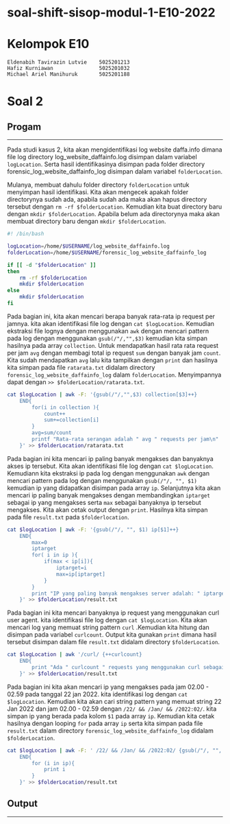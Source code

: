 # soal-shift-sisop-modul-1-E10-2022

# Kelompok E10
    Eldenabih Tavirazin Lutvie    5025201213
    Hafiz Kurniawan               5025201032
    Michael Ariel Manihuruk       5025201188

# Soal 2
## Progam
___
Pada studi kasus 2, kita akan mengidentifikasi log website daffa.info dimana file log directory log_website_daffainfo.log disimpan dalam variabel ``logLocation``. Serta hasil identifikasinya disimpan pada folder directory forensic_log_website_daffainfo_log disimpan dalam variabel ``folderLocation``.

Mulanya, membuat dahulu folder directory ``folderLocation`` untuk menyimpan hasil identifikasi. 
Kita akan mengecek apakah folder directorynya sudah ada, apabila sudah ada maka akan hapus directory tersebut dengan ``rm -rf $folderLocation``. Kemudian kita buat directory baru dengan ``mkdir $folderLocation``. Apabila belum ada directorynya maka akan membuat directory baru dengan ``mkdir $folderLocation``.

```bash
#! /bin/bash

logLocation=/home/$USERNAME/log_website_daffainfo.log
folderLocation=/home/$USERNAME/forensic_log_website_daffainfo_log

if [[ -d "$folderLocation" ]]
then
	rm -rf $folderLocation
	mkdir $folderLocation
else
	mkdir $folderLocation
fi
```

Pada bagian ini, kita akan mencari berapa banyak rata-rata ip request per jamnya. kita akan identifikasi file log dengan ``cat $logLocation``. Kemudian ekstraksi file lognya dengan menggunakan ``awk`` dengan mencari pattern pada log dengan menggunakan ``gsub(/"/,"",$3)`` kemudian kita simpan hasilnya pada array ``collection``. Untuk mendapatkan hasil rata rata request per jam ``avg`` dengan membagi total ip request ``sum`` dengan banyak jam  ``count``.
Kita sudah mendapatkan ``avg`` lalu kita tampilkan dengan ``print`` dan hasilnya kita simpan pada file ``ratarata.txt`` didalam directory ``forensic_log_website_daffainfo_log`` dalam ``folderLocation``. Menyimpannya dapat dengan ``>> $folderLocation/ratarata.txt``.
```bash
cat $logLocation | awk -F: '{gsub(/"/,"",$3) collection[$3]++}
	END{
		for(i in collection ){
			count++
			sum+=collection[i]
		}
		avg=sum/count
		printf "Rata-rata serangan adalah " avg " requests per jam\n"
	}' >> $folderLocation/ratarata.txt
```

Pada bagian ini kita mencari ip paling banyak mengakses dan banyaknya akses ip tersebut. Kita akan identifikasi file log dengan ``cat $logLocation``. Kemudiann kita ekstraksi ip pada log dengan menggunakan `awk` dengan mencari pattern pada log dengan menggunakan ``gsub(/"/, "", $1)`` kemudian ip yang didapatkan disimpan pada array ``ip``. Selanjutnya kita akan mencari ip paling banyak mengakses dengan membandingkan ``iptarget`` sebagai ip yang mengakses serta ``max`` sebagai banyaknya ip tersebut mengakses. Kita akan cetak output dengan ``print``. Hasilnya kita simpan pada file ``result.txt`` pada ``$folderlocation``.
```bash
cat $logLocation | awk -F: '{gsub(/"/, "", $1) ip[$1]++}
	END{
		max=0
		iptarget
		for( i in ip ){
			if(max < ip[i]){
				iptarget=i
				max=ip[iptarget]
			}
		}
		print "IP yang paling banyak mengakses server adalah: " iptarget " sebanyak " max " requests\n"
	}' >> $folderLocation/result.txt
```
Pada bagian ini kita mencari banyaknya ip request yang menggunakan curl user agent. kita identifikasi file log dengan ``cat $logLocation``. Kita akan mencari log yang memuat string pattern ``curl`` .Kemudian kita hitung dan disimpan pada variabel ``curlcount``. Output kita gunakan ``print`` dimana hasil tersebut disimpan dalam file ``result.txt`` didalam directory ``$folderLocation``.
```bash
cat $logLocation | awk '/curl/ {++curlcount}
	END{ 
		print "Ada " curlcount " requests yang menggunakan curl sebagai user-agent\n"
	}' >> $folderLocation/result.txt
```
Pada bagian ini kita akan mencari ip yang mengakses pada jam 02.00 - 02.59 pada tanggal 22 jan 2022. kita identifikasi log dengan ``cat $logLocation``. Kemudian kita akan cari string pattern yang memuat string 22 Jan 2022 dan jam 02.00 - 02.59 dengan ``/22/ && /Jan/ && /2022:02/``. kita simpan ip yang berada pada kolom ``$1`` pada array ``ip``. Kemudian kita cetak hasilnya dengan looping ``for`` pada array ``ip`` serta kita simpan pada file ``result.txt`` dalam directory
``forensic_log_website_daffainfo_log`` didalam ``$folderLocation``.

```bash
cat $logLocation | awk -F: ' /22/ && /Jan/ && /2022:02/ {gsub(/"/, "", $1)  ip[$1]++ }
	END{	
		for (i in ip){
			print i
		}
	}' >> $folderLocation/result.txt
```

## Output
___